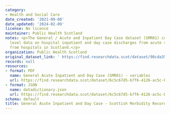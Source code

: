 ```yaml
---
category:
- Health and Social Care
date_created: '2021-09-08'
date_updated: '2024-02-09'
license: No licence
maintainer: Public Health Scotland
notes: <p>The General / Acute and Inpatient Day Case dataset (SMR01) collects episode
  level data on hospital inpatient and day case discharges from acute specialities
  from hospitals in Scotland.</p>
organization: Public Health Scotland
original_dataset_link: ' https://find.researchdata.scot/dataset/98cda353-0011-45b2-80ca-4ed24cd084bf'
records: null
resources:
- format: PDF
  name: General Acute Inpatient and Day Case (SMR01) - variables
  url: https://find.researchdata.scot/dataset/6c5c67d5-b7f6-4126-ac5c-be2bf45eb1cc/resource/cdf30595-2d58-4617-9192-745ebd860dcf/download/general-acute-inpatient-and-day-case-scottish-morbidity-record-smr01-variables.pdf
- format: JSON
  name: datadictionary.json
  url: https://find.researchdata.scot/dataset/6c5c67d5-b7f6-4126-ac5c-be2bf45eb1cc/resource/98cda353-0011-45b2-80ca-4ed24cd084bf/download/datadictionary.json
schema: default
title: General Acute Inpatient and Day Case - Scottish Morbidity Record (SMR01)
---
```

